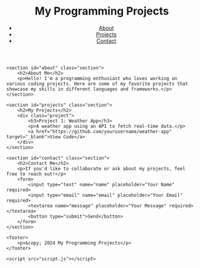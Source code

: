 <html lang="en">
<head>
    <meta charset="UTF-8">
    <meta name="viewport" content="width=device-width, initial-scale=1.0">
    <meta http-equiv="X-UA-Compatible" content="ie=edge">
    <title>Programming Projects</title>
    <link href="https://fonts.googleapis.com/css2?family=Roboto:wght@400;500;700&display=swap" rel="stylesheet">
    <link rel="stylesheet" href="style.css">
</head>
<body>
    <header>
        <h1>My Programming Projects</h1>
        <nav>
            <ul>
                <li><a href="#about">About</a></li>
                <li><a href="#projects">Projects</a></li>
                <li><a href="#contact">Contact</a></li>
            </ul>
        </nav>
    </header>

    <section id="about" class="section">
        <h2>About Me</h2>
        <p>Hello! I'm a programming enthusiast who loves working on various coding projects. Here are some of my favorite projects that showcase my skills in different languages and frameworks.</p>
    </section>

    <section id="projects" class="section">
        <h2>My Projects</h2>
        <div class="project">
            <h3>Project 1: Weather App</h3>
            <p>A weather app using an API to fetch real-time data.</p>
            <a href="https://github.com/yourusername/weather-app" target="_blank">View Code</a>
        </div>
    </section>

    <section id="contact" class="section">
        <h2>Contact Me</h2>
        <p>If you'd like to collaborate or ask about my projects, feel free to reach out!</p>
        <form>
            <input type="text" name="name" placeholder="Your Name" required>
            <input type="email" name="email" placeholder="Your Email" required>
            <textarea name="message" placeholder="Your Message" required></textarea>
            <button type="submit">Send</button>
        </form>
    </section>

    <footer>
        <p>&copy; 2024 My Programming Projects</p>
    </footer>

    <script src="script.js"></script>
</body>
</html>
